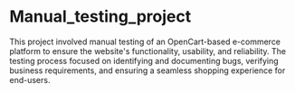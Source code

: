 # Manual_testing_project
This project involved manual testing of an OpenCart-based e-commerce platform to ensure the website's functionality, usability, and reliability. The testing process focused on identifying and documenting bugs, verifying business requirements, and ensuring a seamless shopping experience for end-users.
